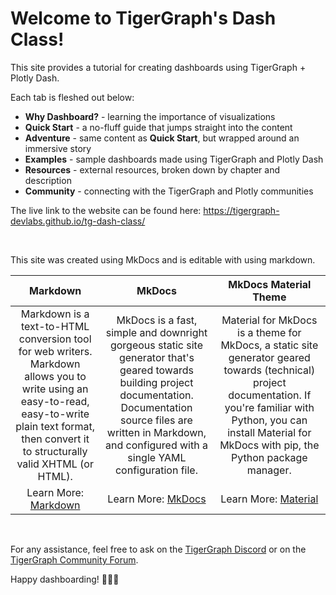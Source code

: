 # Welcome to TigerGraph's Dash Class!

This site provides a tutorial for creating dashboards using TigerGraph + Plotly Dash.

Each tab is fleshed out below:

- **Why Dashboard?** - learning the importance of visualizations
- **Quick Start** - a no-fluff guide that jumps straight into the content
- **Adventure** - same content as **Quick Start**, but wrapped around an immersive story
- **Examples** - sample dashboards made using TigerGraph and Plotly Dash
- **Resources** - external resources, broken down by chapter and description
- **Community** - connecting with the TigerGraph and Plotly communities

The live link to the website can be found here: https://tigergraph-devlabs.github.io/tg-dash-class/

&nbsp; &nbsp;

This site was created using MkDocs and is editable with using markdown.

|                                                                                                 Markdown                                                                                                |                                                                                                                 MkDocs                                                                                                                |                                                                                                      MkDocs Material Theme                                                                                                     |
|:-------------------------------------------------------------------------------------------------------------------------------------------------------------------------------------------------------:|:-------------------------------------------------------------------------------------------------------------------------------------------------------------------------------------------------------------------------------------:|:------------------------------------------------------------------------------------------------------------------------------------------------------------------------------------------------------------------------------:|
| Markdown is a text-to-HTML conversion tool for web writers. Markdown allows you to write using an easy-to-read, easy-to-write plain text format, then convert it to structurally valid XHTML (or HTML). | MkDocs is a fast, simple and downright gorgeous static site generator that's geared towards building project documentation. Documentation source files are written in Markdown, and configured with a single YAML configuration file. | Material for MkDocs is a theme for MkDocs, a static site generator geared towards (technical) project documentation. If you're familiar with Python, you can install Material for MkDocs with pip, the Python package manager. |
|                                                                        Learn More: [Markdown](https://python-markdown.github.io/)                                                                       |                                                                                             Learn More: [MkDocs](https://www.mkdocs.org/)                                                                                             |                                                                      Learn More: [Material](https://squidfunk.github.io/mkdocs-material/getting-started/)                                                                      |

&nbsp; &nbsp;

For any assistance, feel free to ask on the [TigerGraph Discord](https://discord.gg/F2c9b9v) or
on the [TigerGraph Community Forum](https://community.tigergraph.com/).

Happy dashboarding! 🥳🥳🥳
